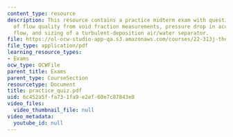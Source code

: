 ```yaml
---
content_type: resource
description: This resource contains a practice midterm exam with questions on calculation
  of flow quality from void fraction measurements, pressure drop in accelerating single-phase
  flow, and sizing of a turbulent-deposition air/water separator.
file: https://ol-ocw-studio-app-qa.s3.amazonaws.com/courses/22-313j-thermal-hydraulics-in-power-technology-spring-2007/6c452a5ffa731fa9e2ef60e7c87843e0_practice_quiz.pdf
file_type: application/pdf
learning_resource_types:
- Exams
ocw_type: OCWFile
parent_title: Exams
parent_type: CourseSection
resourcetype: Document
title: practice_quiz.pdf
uid: 6c452a5f-fa73-1fa9-e2ef-60e7c87843e0
video_files:
  video_thumbnail_file: null
video_metadata:
  youtube_id: null
---
```

